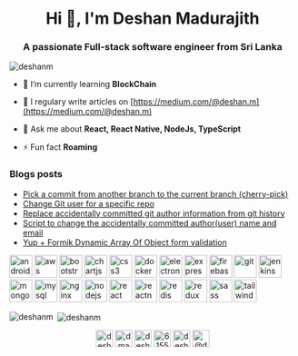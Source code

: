 <h1 align="center">Hi 👋, I'm Deshan Madurajith</h1>
<h3 align="center">A passionate Full-stack software engineer from Sri Lanka</h3>

<p align="left"> <img src="https://komarev.com/ghpvc/?username=deshanm" alt="deshanm" /> </p>

- 🌱 I’m currently learning **BlockChain**

- 📝 I regulary write articles on [https://medium.com/@deshan.m](https://medium.com/@deshan.m)

- 💬 Ask me about **React, React Native, NodeJs, TypeScript**

- ⚡ Fun fact **Roaming**

### Blogs posts
<!-- BLOG-POST-LIST:START -->
- [Pick a commit from another branch to the current branch (cherry-pick)](https://dev.to/deshanm/pick-a-commit-from-another-branch-to-the-current-branch-cherry-pick-38p)
- [Change Git user for a specific repo](https://dev.to/deshanm/change-git-user-for-a-specific-repo-169l)
- [Replace accidentally committed git author information from git history](https://dev.to/deshanm/replace-accidentally-committed-git-author-information-from-git-history-15dk)
- [Script to change the accidentally committed author(user) name and email](https://medium.com/@deshan.m/script-to-change-the-accidentally-committed-author-user-name-and-email-75a444ef8c5d?source=rss-d21324a384cd------2)
- [Yup + Formik Dynamic Array Of Object form validation](https://medium.com/@deshan.m/yup-formik-dynamic-array-of-object-form-validation-ed0afed3d886?source=rss-d21324a384cd------2)
<!-- BLOG-POST-LIST:END -->

<p align="left"><img src="https://devicons.github.io/devicon/devicon.git/icons/android/android-original-wordmark.svg" alt="android" width="40" height="40"/> <img src="https://devicons.github.io/devicon/devicon.git/icons/amazonwebservices/amazonwebservices-original-wordmark.svg" alt="aws" width="40" height="40"/> <img src="https://devicons.github.io/devicon/devicon.git/icons/bootstrap/bootstrap-plain.svg" alt="bootstrap" width="40" height="40"/> <img src="https://www.chartjs.org/media/logo-title.svg" alt="chartjs" width="40" height="40"/> <img src="https://devicons.github.io/devicon/devicon.git/icons/css3/css3-original-wordmark.svg" alt="css3" width="40" height="40"/> <img src="https://devicons.github.io/devicon/devicon.git/icons/docker/docker-original-wordmark.svg" alt="docker" width="40" height="40"/> <img src="https://devicons.github.io/devicon/devicon.git/icons/electron/electron-original.svg" alt="electron" width="40" height="40"/> <img src="https://devicons.github.io/devicon/devicon.git/icons/express/express-original-wordmark.svg" alt="express" width="40" height="40"/> <img src="https://www.vectorlogo.zone/logos/firebase/firebase-icon.svg" alt="firebase" width="40" height="40"/> <img src="https://www.vectorlogo.zone/logos/git-scm/git-scm-icon.svg" alt="git" width="40" height="40"/> <img src="https://www.vectorlogo.zone/logos/jenkins/jenkins-icon.svg" alt="jenkins" width="40" height="40"/> <img src="https://devicons.github.io/devicon/devicon.git/icons/mongodb/mongodb-original-wordmark.svg" alt="mongodb" width="40" height="40"/> <img src="https://devicons.github.io/devicon/devicon.git/icons/mysql/mysql-original-wordmark.svg" alt="mysql" width="40" height="40"/> <img src="https://devicons.github.io/devicon/devicon.git/icons/nginx/nginx-original.svg" alt="nginx" width="40" height="40"/> <img src="https://devicons.github.io/devicon/devicon.git/icons/nodejs/nodejs-original-wordmark.svg" alt="nodejs" width="40" height="40"/> <img src="https://devicons.github.io/devicon/devicon.git/icons/react/react-original-wordmark.svg" alt="react" width="40" height="40"/> <img src="https://reactnative.dev/img/header_logo.svg" alt="reactnative" width="40" height="40"/> <img src="https://devicons.github.io/devicon/devicon.git/icons/redis/redis-original-wordmark.svg" alt="redis" width="40" height="40"/> <img src="https://devicons.github.io/devicon/devicon.git/icons/redux/redux-original.svg" alt="redux" width="40" height="40"/> <img src="https://devicons.github.io/devicon/devicon.git/icons/sass/sass-original.svg" alt="sass" width="40" height="40"/> <img src="https://www.vectorlogo.zone/logos/tailwindcss/tailwindcss-icon.svg" alt="tailwind" width="40" height="40"/></p><p><img align="left" src="https://github-readme-stats.vercel.app/api/top-langs/?username=deshanm&layout=compact&hide=html" alt="deshanm" /></p>

<p>&nbsp;<img align="center" src="https://github-readme-stats.vercel.app/api?username=deshanm&show_icons=true" alt="deshanm" /></p>

<p align="center">
<a href="https://dev.to/deshanm" target="blank"><img align="center" src="https://cdn.jsdelivr.net/npm/simple-icons@3.0.1/icons/dev-dot-to.svg" alt="deshanm" height="30" width="30" /></a>
<a href="https://twitter.com/dmadurajith" target="blank"><img align="center" src="https://cdn.jsdelivr.net/npm/simple-icons@3.0.1/icons/twitter.svg" alt="dmadurajith" height="30" width="30" /></a>
<a href="https://linkedin.com/in/deshan-m" target="blank"><img align="center" src="https://cdn.jsdelivr.net/npm/simple-icons@3.0.1/icons/linkedin.svg" alt="deshan-m" height="30" width="30" /></a>
<a href="https://stackoverflow.com/users/6155483" target="blank"><img align="center" src="https://cdn.jsdelivr.net/npm/simple-icons@3.0.1/icons/stackoverflow.svg" alt="6155483" height="30" width="30" /></a>
<a href="https://fb.com/deshan.madurajith.1" target="blank"><img align="center" src="https://cdn.jsdelivr.net/npm/simple-icons@3.0.1/icons/facebook.svg" alt="deshan.madurajith.1" height="30" width="30" /></a>
<a href="https://medium.com/@deshan.m" target="blank"><img align="center" src="https://cdn.jsdelivr.net/npm/simple-icons@3.0.1/icons/medium.svg" alt="@deshan.m" height="30" width="30" /></a>
</p>

<!-- BLOG-POST-LIST:START -->
<!-- BLOG-POST-LIST:END -->
